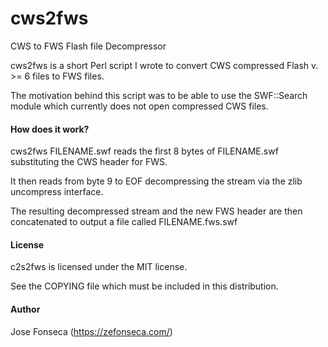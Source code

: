 # cws2fws

CWS to FWS Flash file Decompressor

cws2fws is a short Perl script I wrote to convert CWS compressed Flash v. >= 6 files to FWS files. 

The motivation behind this script was to be able to use the SWF::Search module which currently does not open compressed CWS files.

#### How does it work?

cws2fws FILENAME.swf reads the first 8 bytes of FILENAME.swf substituting the CWS header for FWS. 

It then reads from byte 9 to EOF decompressing the stream via the zlib uncompress interface. 

The resulting decompressed stream and the new FWS header are then concatenated to output a file called FILENAME.fws.swf

#### License

c2s2fws is licensed under the MIT license. 

See the COPYING file which must be included in this distribution. 

#### Author

Jose Fonseca (https://zefonseca.com/)